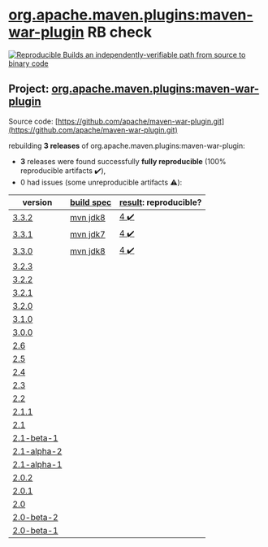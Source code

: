 [org.apache.maven.plugins:maven-war-plugin](https://search.maven.org/artifact/org.apache.maven.plugins/maven-war-plugin/) RB check
=======

[![Reproducible Builds](https://reproducible-builds.org/images/logos/rb.svg) an independently-verifiable path from source to binary code](https://reproducible-builds.org/)

## Project: [org.apache.maven.plugins:maven-war-plugin](https://search.maven.org/artifact/org.apache.maven.plugins/maven-war-plugin/)

Source code: [https://github.com/apache/maven-war-plugin.git](https://github.com/apache/maven-war-plugin.git)

rebuilding **3 releases** of org.apache.maven.plugins:maven-war-plugin:
- **3** releases were found successfully **fully reproducible** (100% reproducible artifacts :heavy_check_mark:),
- 0 had issues (some unreproducible artifacts :warning:):

| version | [build spec](BUILDSPEC.md) | [result](https://reproducible-builds.org/docs/jvm/): reproducible? |
| -- | --------- | ------ |
| [3.3.2](https://search.maven.org/artifact/org.apache.maven.plugins/maven-war-plugin/3.3.2/pom) | [mvn jdk8](maven-war-plugin-3.3.2.buildspec) | [4 :heavy_check_mark: ](maven-war-plugin-3.3.2.buildcompare) |
| [3.3.1](https://search.maven.org/artifact/org.apache.maven.plugins/maven-war-plugin/3.3.1/pom) | [mvn jdk7](maven-war-plugin-3.3.1.buildspec) | [4 :heavy_check_mark: ](maven-war-plugin-3.3.1.buildcompare) |
| [3.3.0](https://search.maven.org/artifact/org.apache.maven.plugins/maven-war-plugin/3.3.0/pom) | [mvn jdk8](maven-war-plugin-3.3.0.buildspec) | [4 :heavy_check_mark: ](maven-war-plugin-3.3.0.buildcompare) |
| [3.2.3](https://search.maven.org/artifact/org.apache.maven.plugins/maven-war-plugin/3.2.3/pom) | | |
| [3.2.2](https://search.maven.org/artifact/org.apache.maven.plugins/maven-war-plugin/3.2.2/pom) | | |
| [3.2.1](https://search.maven.org/artifact/org.apache.maven.plugins/maven-war-plugin/3.2.1/pom) | | |
| [3.2.0](https://search.maven.org/artifact/org.apache.maven.plugins/maven-war-plugin/3.2.0/pom) | | |
| [3.1.0](https://search.maven.org/artifact/org.apache.maven.plugins/maven-war-plugin/3.1.0/pom) | | |
| [3.0.0](https://search.maven.org/artifact/org.apache.maven.plugins/maven-war-plugin/3.0.0/pom) | | |
| [2.6](https://search.maven.org/artifact/org.apache.maven.plugins/maven-war-plugin/2.6/pom) | | |
| [2.5](https://search.maven.org/artifact/org.apache.maven.plugins/maven-war-plugin/2.5/pom) | | |
| [2.4](https://search.maven.org/artifact/org.apache.maven.plugins/maven-war-plugin/2.4/pom) | | |
| [2.3](https://search.maven.org/artifact/org.apache.maven.plugins/maven-war-plugin/2.3/pom) | | |
| [2.2](https://search.maven.org/artifact/org.apache.maven.plugins/maven-war-plugin/2.2/pom) | | |
| [2.1.1](https://search.maven.org/artifact/org.apache.maven.plugins/maven-war-plugin/2.1.1/pom) | | |
| [2.1](https://search.maven.org/artifact/org.apache.maven.plugins/maven-war-plugin/2.1/pom) | | |
| [2.1-beta-1](https://search.maven.org/artifact/org.apache.maven.plugins/maven-war-plugin/2.1-beta-1/pom) | | |
| [2.1-alpha-2](https://search.maven.org/artifact/org.apache.maven.plugins/maven-war-plugin/2.1-alpha-2/pom) | | |
| [2.1-alpha-1](https://search.maven.org/artifact/org.apache.maven.plugins/maven-war-plugin/2.1-alpha-1/pom) | | |
| [2.0.2](https://search.maven.org/artifact/org.apache.maven.plugins/maven-war-plugin/2.0.2/pom) | | |
| [2.0.1](https://search.maven.org/artifact/org.apache.maven.plugins/maven-war-plugin/2.0.1/pom) | | |
| [2.0](https://search.maven.org/artifact/org.apache.maven.plugins/maven-war-plugin/2.0/pom) | | |
| [2.0-beta-2](https://search.maven.org/artifact/org.apache.maven.plugins/maven-war-plugin/2.0-beta-2/pom) | | |
| [2.0-beta-1](https://search.maven.org/artifact/org.apache.maven.plugins/maven-war-plugin/2.0-beta-1/pom) | | |
